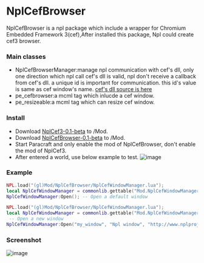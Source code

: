 # NplCefBrowser
NplCefBrowser is a npl package which include a wrapper for Chromium Embedded Framework 3(cef),After installed this package, Npl could create cef3 browser.
### Main classes
- NplCefBrowserManager:manage npl communication with cef's dll, only one direction which npl call cef's dll is valid,
					   npl don't receive a callback from cef's dll. a unique id is important for communication. this id's value is same as cef window's name.
					   [cef's dll source is here](https://github.com/tatfook/NplCefBrowserDev)
- pe_cefbrowser:a mcml tag which inlucde a cef window.
- pe_resizeable:a mcml tag which can resize cef window.

### Install
- Download [NplCef3-0.1-beta](https://github.com/NPLPackages/NplCef3/releases/download/0.1-beta/NplCef3.zip) to /Mod.
- Download [NplCefBrowser-0.1-beta](https://github.com/NPLPackages/NplCefBrowser/releases/download/0.1-beta/NplCefBrowser.zip) to /Mod.
- Start Paracraft and only enable the mod of NplCefBrowser, don't enable the mod of NplCef3.
- After entered a world, use below example to test.
![image](https://cloud.githubusercontent.com/assets/5885941/22096783/6d7f80a0-de58-11e6-86f5-e4f03fb56518.png)
### Example
```lua
NPL.load("(gl)Mod/NplCefBrowser/NplCefWindowManager.lua");
local NplCefWindowManager = commonlib.gettable("Mod.NplCefWindowManager");
NplCefWindowManager:Open(); -- Open a default window
```
```lua
NPL.load("(gl)Mod/NplCefBrowser/NplCefWindowManager.lua");
local NplCefWindowManager = commonlib.gettable("Mod.NplCefWindowManager");
 -- Open a new window
NplCefWindowManager:Open("my_window", "Npl window", "http://www.nplproject.com/", "_lt", 100, 100, 800, 560);
```
### Screenshot
![image](https://cloud.githubusercontent.com/assets/5885941/21758468/168ddc44-d677-11e6-865f-412783282bae.png)

